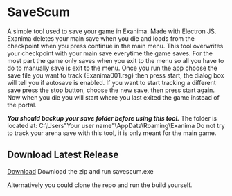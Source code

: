 # SaveScum
A simple tool used to save your game in Exanima. Made with Electron JS.
Exanima deletes your main save when you die and loads from the checkpoint when you press continue in the main menu.
This tool overwrites your checkpoint with your main save everytime the game saves. For the most part the game only saves when you exit to the menu so all you have to do to manually save is exit to the menu.
Once you run the app choose the save file you want to track (Exanima001.rsg) then press start, the dialog box will tell you if autosave is enabled. If you want to start tracking a different save press the stop button, choose the new save, then press start again.
Now when you die you will start where you last exited the game instead of the portal.

***You should backup your save folder before using this tool.*** The folder is located at: C:\Users\"Your user name"\AppData\Roaming\Exanima
Do not try to track your arena save with this tool, it is only meant for the main game.

## Download Latest Release
[Download](https://github.com/Bjwills7/SaveScum/releases/latest) Download the zip and run savescum.exe

Alternatively you could clone the repo and run the build yourself.
